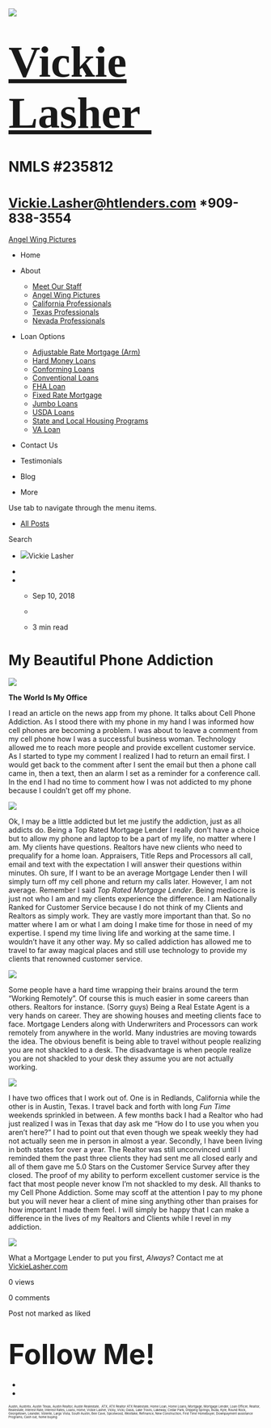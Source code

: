  

![](https://static.wixstatic.com/media/5afe60462baf41e79586f3fdaf78d664.jpg/v1/fill/w_480,h_291,al_c,q_80,usm_0.66_1.00_0.01,blur_2/5afe60462baf41e79586f3fdaf78d664.jpg)

<span style="font-size:87px"><span style="font-family:libre baskerville,serif">[Vickie Lasher ](../index.html)</span></span>
============================================================================================================================

NMLS \#235812
=============

<span style="font-size:25px"><Vickie.Lasher@htlenders.com> \*909-838-3554</span>
================================================================================

<a href="../angel-wing-pictures.html" class="_1fbEI"><span class="_1Qjd7">Angel Wing Pictures</span></a>

-   <span id="DrpDwnMn00"><a href="../index.html" class="_11ip9"></a></span>
    Home

-   <span id="DrpDwnMn01"><a href="../about.html" class="_11ip9"></a></span>
    About

    -   [Meet Our Staff](../meet-our-staff.html)
    -   [Angel Wing Pictures](../angel-wing-pictures.html)
    -   [California Professionals](../recommended-profssionals.html)
    -   [Texas Professionals](../texas-recommended-professionals.html)
    -   [Nevada Professionals](../nevada-recommended-professionals.html)

-   <span id="DrpDwnMn02"><a href="../loan-options.html" class="_11ip9"></a></span>
    Loan Options

    -   [Adjustable Rate Mortgage (Arm)](../adjustable-rate-mortgage-arm.html)
    -   [Hard Money Loans](../hard-money-loans.html)
    -   [Conforming Loans](../conforming-loans.html)
    -   [Conventional Loans](../conventional-loans.html)
    -   [FHA Loan](../fha-loan.html)
    -   [Fixed Rate Mortgage](../fixed-rate-mortgage.html)
    -   [Jumbo Loans](../jumbo-loans.html)
    -   [USDA Loans](../rhs-loan-programs.html)
    -   [State and Local Housing Programs](../state-and-local-housing-programs.html)
    -   [VA Loan](../va-loan.html)

-   <span id="DrpDwnMn03"><a href="../contact.html" class="_11ip9"></a></span>
    Contact Us

-   <span id="DrpDwnMn04"><a href="../testimonials.html" class="_11ip9"></a></span>
    Testimonials

-   <span id="DrpDwnMn05"><a href="../blog.html" class="_11ip9"></a></span>
    Blog

-   More

Use tab to navigate through the menu items.

-   <a href="../blog.html" class="_2MzDA blog-navigation-container-color blog-navigation-container-font blog-navigation-link-hover-color">All Posts</a>

Search

-   
    <span class="_1NzhF avatar-image" i18n="[object Object]"><img src="https://gravatar.com/avatar/d5a4c4dfa58333c9beb6962dd38d245b?d=blank" class="_18Vq1 fluid-avatar-image" /></span><span class="iYG_V user-name _4AzY3" title="Vickie Lasher" data-hook="user-name">Vickie Lasher</span>

-   

-   -   <span class="post-metadata__date time-ago" title="Sep 10, 2018" data-hook="time-ago">Sep 10, 2018</span>
    -   

    -   <span class="post-metadata__readTime" i18n="[object Object]" title="3 min read" data-hook="time-to-read">3 min read</span>

<span class="post-title__text blog-post-title-font blog-post-title-color"><span class="blog-post-title-font blog-post-title-color">My Beautiful Phone Addiction</span></span>
=============================================================================================================================================================================

<span class="_2PHJq public-DraftStyleDefault-ltr">  
</span>

<span class="_2PHJq public-DraftStyleDefault-ltr">  
</span>

<span class="_2PHJq public-DraftStyleDefault-ltr">  
</span>

<img src="https://static.wixstatic.com/media/b5d103_6785e94beea5458b9e456ea3147d5781~mv2.jpeg/v1/fit/w_717,h_538,al_c,q_20/file.jpeg" class="OzAYt _3ii3f" />

<span class="_2PHJq public-DraftStyleDefault-ltr">  
</span>

<span class="_2PHJq public-DraftStyleDefault-ltr">**The World Is My Office**</span>

<span class="_2PHJq public-DraftStyleDefault-ltr">  
</span>

<span class="_2PHJq public-DraftStyleDefault-ltr">I read an article on the news app from my phone. It talks about Cell Phone Addiction. As I stood there with my phone in my hand I was informed how cell phones are becoming a problem. I was about to leave a comment from my cell phone how I was a successful business woman. Technology allowed me to reach more people and provide excellent customer service. As I started to type my comment I realized I had to return an email first. I would get back to the comment after I sent the email but then a phone call came in, then a text, then an alarm I set as a reminder for a conference call. In the end I had no time to comment how I was not addicted to my phone because I couldn’t get off my phone.</span>

<span class="_2PHJq public-DraftStyleDefault-ltr">  
</span>

<img src="https://static.wixstatic.com/media/b5d103_759076f0141443e08f5dda5b67268ea1~mv2.jpeg/v1/fit/w_750,h_1000,al_c,q_20/file.jpeg" class="OzAYt _3ii3f" />

<span class="_2PHJq public-DraftStyleDefault-ltr">  
</span>

<span class="_2PHJq public-DraftStyleDefault-ltr">Ok, I may be a little addicted but let me justify the addiction, just as all addicts do. Being a Top Rated Mortgage Lender I really don’t have a choice but to allow my phone and laptop to be a part of my life, no matter where I am. My clients have questions. Realtors have new clients who need to prequalify for a home loan. Appraisers, Title Reps and Processors all call, email and text with the expectation I will answer their questions within minutes. Oh sure, If I want to be an average Mortgage Lender then I will simply turn off my cell phone and return my calls later. However, I am not average. Remember I said *Top Rated Mortgage Lender*. Being mediocre is just not who I am and my clients experience the difference. I am Nationally Ranked for Customer Service because I do not think of my Clients and Realtors as simply work. They are vastly more important than that. So no matter where I am or what I am doing I make time for those in need of my expertise. I spend my time living life and working at the same time. I wouldn’t have it any other way. My so called addiction has allowed me to travel to far away magical places and still use technology to provide my clients that renowned customer service.</span>

<span class="_2PHJq public-DraftStyleDefault-ltr">  
</span>

<img src="https://static.wixstatic.com/media/b5d103_e0a57307ea1f452688a5ebf0c6b95a10~mv2.jpeg/v1/fit/w_720,h_960,al_c,q_20/file.jpeg" class="OzAYt _3ii3f" />

<span class="_2PHJq public-DraftStyleDefault-ltr">  
</span>

<span class="_2PHJq public-DraftStyleDefault-ltr">Some people have a hard time wrapping their brains around the term “Working Remotely”. Of course this is much easier in some careers than others. Realtors for instance. (Sorry guys) Being a Real Estate Agent is a very hands on career. They are showing houses and meeting clients face to face. Mortgage Lenders along with Underwriters and Processors can work remotely from anywhere in the world. Many industries are moving towards the idea. The obvious benefit is being able to travel without people realizing you are not shackled to a desk. The disadvantage is when people realize you are not shackled to your desk they assume you are not actually working. </span>

<span class="_2PHJq public-DraftStyleDefault-ltr">  
</span>

<img src="https://static.wixstatic.com/media/b5d103_982d4aa73dcb4f1bb00981b5cf483087~mv2.jpeg/v1/fit/w_750,h_563,al_c,q_20/file.jpeg" class="OzAYt _3ii3f" />

<span class="_2PHJq public-DraftStyleDefault-ltr">  
</span>

<span class="_2PHJq public-DraftStyleDefault-ltr">I have two offices that I work out of. One is in Redlands, California while the other is in Austin, Texas. I travel back and forth with long *Fun Time* weekends sprinkled in between. A few months back I had a Realtor who had just realized I was in Texas that day ask me “How do I to use you when you aren’t here?” I had to point out that even though we speak weekly they had not actually seen me in person in almost a year. Secondly, I have been living in both states for over a year. The Realtor was still unconvinced until I reminded them the past three clients they had sent me all closed early and all of them gave me 5.0 Stars on the Customer Service Survey after they closed. The proof of my ability to perform excellent customer service is the fact that most people never know I’m not shackled to my desk. All thanks to my Cell Phone Addiction. Some may scoff at the attention I pay to my phone but you will never hear a client of mine sing anything other than praises for how important I made them feel. I will simply be happy that I can make a difference in the lives of my Realtors and Clients while I revel in my addiction.</span>

<span class="_2PHJq public-DraftStyleDefault-ltr">  
</span>

<img src="https://static.wixstatic.com/media/b5d103_b3cd91f4d18f4688b8dd6dc250b9e500~mv2.jpeg/v1/fit/w_750,h_1000,al_c,q_20/file.jpeg" class="OzAYt _3ii3f" />

<span class="_2PHJq public-DraftStyleDefault-ltr">  
</span>

<span class="_2PHJq public-DraftStyleDefault-ltr">What a Mortgage Lender to put you first, *Always*? Contact me at <a href="../index.html" class="_3Bkfb _1lsz7"><span class="underline">VickieLasher.com</span></a> </span>

<span class="_38Zqt"></span>

<span class="_38Zqt"></span>

<span class="_38Zqt"></span>

<span class="_38Zqt"></span>

<span tabindex="0">0 views</span>

<span tabindex="0">0 comments</span>

<span class="_3KwtW" aria-live="off">Post not marked as liked</span><span class="_1l1q9" data-hook="like-button-with-count__like-count"></span>

<span class="_1jqCz blog-text-background-color"></span><span class="_1jqCz blog-text-background-color"></span><span class="_1jqCz blog-text-background-color"></span>

<span style="font-size:55px;"><span style="font-weight:bold;">Follow Me!</span></span>
======================================================================================

-   <span id="dataItem-jjeedrml1-comp-jjeedrlu"><a href="https://www.facebook.com/vickie.s.lasher" class="_26AQd"></a></span>
-   <span id="dataItem-jjeedrmm-comp-jjeedrlu"><a href="https://www.instagram.com/vickielasher/" class="_26AQd"></a></span>

<span class="color_12"><span style="font-size:6px">Austin, Austintx, Austin Texas, Austin Realtor, Austin Realestate,  ATX, ATX Realtor ATX Realestate, Home Loan, Home Loans, Mortgage, Mortgage Lender, Loan Officer, Realtor, Realestate, Interest Rate, Interest Rates, Loans, Home, Vickie Lasher, Vicky, Vicki, Oasis, Lake Travis, Lakeway, Cedar Park, Dripping Springs, Buda, Kyle, Round Rock, Georgetown, Leander, Volente, Largo Vista, South Austin, Bee Cave, Spicewood, Westlake, Refinance, New Construction, First Time Homebuyer, Downpayment assistance Programs, Cash out, home buying</span></span>

 

